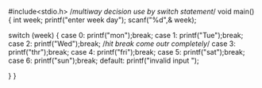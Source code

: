 #include<stdio.h> /*multiway decision use by switch statement*/
void main()
{
    int week;
    printf("enter week day");
    scanf("%d",& week);

switch (week)
{
    case 0: printf("mon");break;
     case 1: printf("Tue");break;
      case 2: printf("Wed");break; /*hit break come outr completely*/
       case 3: printf("thr");break;
        case 4: printf("fri");break;
         case 5: printf("sat");break;
          case 6: printf("sun");break;
           default: printf("invalid input ");
    
}
}
   
